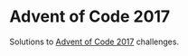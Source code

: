 Advent of Code 2017
===================

Solutions to [Advent of Code 2017](http://adventofcode.com/) challenges.

